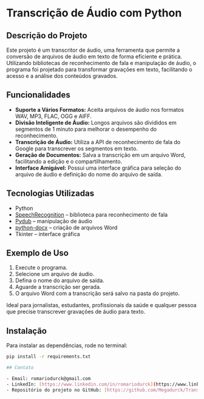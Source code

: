 # Transcrição de Áudio com Python

## Descrição do Projeto
Este projeto é um transcritor de áudio, uma ferramenta que permite a conversão de arquivos de áudio em texto de forma eficiente e prática. Utilizando bibliotecas de reconhecimento de fala e manipulação de áudio, o programa foi projetado para transformar gravações em texto, facilitando o acesso e a análise dos conteúdos gravados.

## Funcionalidades
- **Suporte a Vários Formatos:** Aceita arquivos de áudio nos formatos WAV, MP3, FLAC, OGG e AIFF.  
- **Divisão Inteligente de Áudio:** Longos arquivos são divididos em segmentos de 1 minuto para melhorar o desempenho do reconhecimento.  
- **Transcrição de Áudio:** Utiliza a API de reconhecimento de fala do Google para transcrever os segmentos em texto.  
- **Geração de Documentos:** Salva a transcrição em um arquivo Word, facilitando a edição e o compartilhamento.  
- **Interface Amigável:** Possui uma interface gráfica para seleção do arquivo de áudio e definição do nome do arquivo de saída.

## Tecnologias Utilizadas
- Python  
- [SpeechRecognition](https://pypi.org/project/SpeechRecognition/) – biblioteca para reconhecimento de fala  
- [Pydub](https://pypi.org/project/pydub/) – manipulação de áudio  
- [python-docx](https://python-docx.readthedocs.io/en/latest/) – criação de arquivos Word  
- Tkinter – interface gráfica

## Exemplo de Uso
1. Execute o programa.  
2. Selecione um arquivo de áudio.  
3. Defina o nome do arquivo de saída.  
4. Aguarde a transcrição ser gerada.  
5. O arquivo Word com a transcrição será salvo na pasta do projeto.

Ideal para jornalistas, estudantes, profissionais da saúde e qualquer pessoa que precise transcrever gravações de áudio para texto.

## Instalação
Para instalar as dependências, rode no terminal:
```bash
pip install -r requirements.txt

## Contato

- Email: romariodurck@gmail.com  
- LinkedIn: [https://www.linkedin.com/in/romariodurck](https://www.linkedin.com/in/romariodurck)  
- Repositório do projeto no GitHub: [https://github.com/Megadurck/Transcricao-Audio-Python](https://github.com/Megadurck/Transcricao-Audio-Python)
  